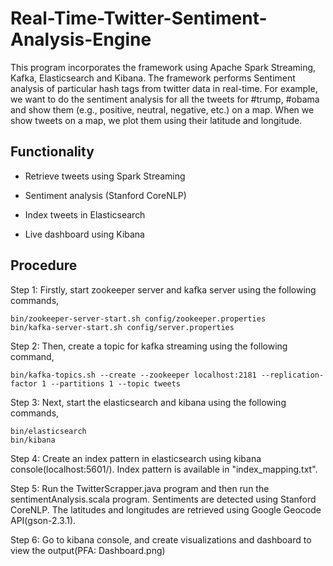 # Real-Time-Twitter-Sentiment-Analysis-Engine
This program incorporates the framework using Apache Spark Streaming, Kafka, Elasticsearch and Kibana. The framework performs Sentiment analysis of particular hash tags from twitter data in real-time. For example, we want to do the sentiment analysis for all the tweets for #trump, #obama and show them (e.g., positive, neutral, negative, etc.) on a map. When we show tweets on a map, we plot them using their latitude and longitude.

## Functionality
* Retrieve tweets using Spark Streaming

* Sentiment analysis (Stanford CoreNLP)

* Index tweets in Elasticsearch

* Live dashboard using Kibana

## Procedure
Step 1: Firstly, start zookeeper server and kafka server using the following commands,
  
    bin/zookeeper-server-start.sh config/zookeeper.properties
    bin/kafka-server-start.sh config/server.properties

Step 2: Then, create a topic for kafka streaming using the following command,

    bin/kafka-topics.sh --create --zookeeper localhost:2181 --replication-factor 1 --partitions 1 --topic tweets  

Step 3: Next, start the elasticsearch and kibana using the following commands,

    bin/elasticsearch
    bin/kibana

Step 4: Create an index pattern in elasticsearch using kibana console(localhost:5601/). Index pattern is available in "index_mapping.txt".

Step 5: Run the TwitterScrapper.java program and then run the sentimentAnalysis.scala program.
Sentiments are detected using Stanford CoreNLP. The latitudes and longitudes are retrieved using Google Geocode API(gson-2.3.1).

Step 6: Go to kibana console, and create visualizations and dashboard to view the output(PFA: Dashboard.png)





